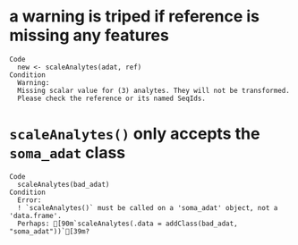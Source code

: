 # a warning is triped if reference is missing any features

    Code
      new <- scaleAnalytes(adat, ref)
    Condition
      Warning:
      Missing scalar value for (3) analytes. They will not be transformed.
      Please check the reference or its named SeqIds.

# `scaleAnalytes()` only accepts the `soma_adat` class

    Code
      scaleAnalytes(bad_adat)
    Condition
      Error:
      ! `scaleAnalytes()` must be called on a 'soma_adat' object, not a 'data.frame'.
      Perhaps: [90m`scaleAnalytes(.data = addClass(bad_adat, "soma_adat"))`[39m?


